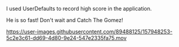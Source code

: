 I used UserDefaults to record high score in the application.


He is so fast! Don't wait and Catch The Gomez!



https://user-images.githubusercontent.com/89488125/157948253-5c2e3c61-dd69-4d80-9e24-547e2335fa75.mov


